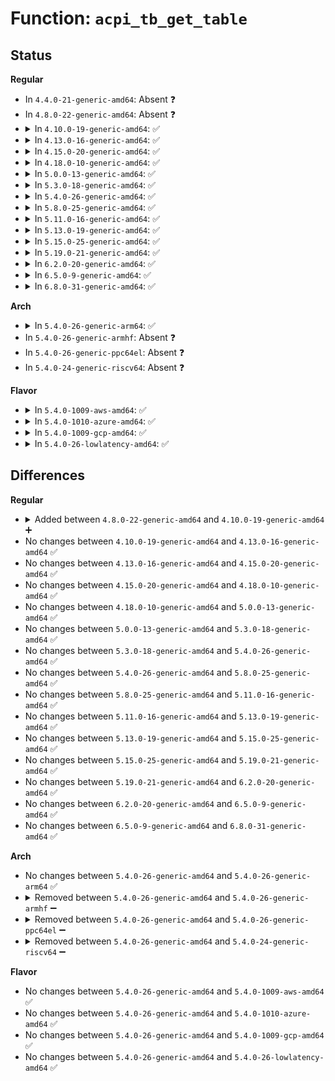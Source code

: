 # Function: <code>acpi_tb_get_table</code>

## Status
<b>Regular</b>
<ul>
<li>
In <code>4.4.0-21-generic-amd64</code>: Absent ❓
</li>
<li>
In <code>4.8.0-22-generic-amd64</code>: Absent ❓
</li>
<li>
<details>
<summary>In <code>4.10.0-19-generic-amd64</code>: ✅</summary>

```c
acpi_status acpi_tb_get_table(struct acpi_table_desc * table_desc, struct acpi_table_header * * out_table)
```

```json
{
  "name": "acpi_tb_get_table",
  "collision_type": "Unique Global",
  "inline_type": "No",
  "funcs": [
    {
      "addr": 18446744071584184730,
      "name": "acpi_tb_get_table",
      "external": true,
      "loc": "drivers/acpi/acpica/tbutils.c:402",
      "file": "drivers/acpi/acpica/tbutils.c",
      "inline": "seen, unknown",
      "caller_inline": [],
      "caller_func": [
        "drivers/acpi/acpica/tbfadt.c:acpi_tb_parse_fadt"
      ]
    }
  ],
  "symbols": [
    {
      "addr": 18446744071584184730,
      "name": "acpi_tb_get_table",
      "section": ".text",
      "bind": "STB_GLOBAL",
      "size": 95
    }
  ]
}
```
</details>
</li>
<li>
<details>
<summary>In <code>4.13.0-16-generic-amd64</code>: ✅</summary>

```c
acpi_status acpi_tb_get_table(struct acpi_table_desc * table_desc, struct acpi_table_header * * out_table)
```

```json
{
  "name": "acpi_tb_get_table",
  "collision_type": "Unique Global",
  "inline_type": "No",
  "funcs": [
    {
      "addr": 18446744071584252341,
      "name": "acpi_tb_get_table",
      "external": true,
      "loc": "drivers/acpi/acpica/tbutils.c:402",
      "file": "drivers/acpi/acpica/tbutils.c",
      "inline": "seen, unknown",
      "caller_inline": [],
      "caller_func": [
        "drivers/acpi/acpica/tbfadt.c:acpi_tb_parse_fadt",
        "drivers/acpi/acpica/tbxface.c:acpi_get_table_by_index"
      ]
    }
  ],
  "symbols": [
    {
      "addr": 18446744071584252341,
      "name": "acpi_tb_get_table",
      "section": ".text",
      "bind": "STB_GLOBAL",
      "size": 101
    }
  ]
}
```
</details>
</li>
<li>
<details>
<summary>In <code>4.15.0-20-generic-amd64</code>: ✅</summary>

```c
acpi_status acpi_tb_get_table(struct acpi_table_desc * table_desc, struct acpi_table_header * * out_table)
```

```json
{
  "name": "acpi_tb_get_table",
  "collision_type": "Unique Global",
  "inline_type": "No",
  "funcs": [
    {
      "addr": 18446744071584610850,
      "name": "acpi_tb_get_table",
      "external": true,
      "loc": "drivers/acpi/acpica/tbutils.c:402",
      "file": "drivers/acpi/acpica/tbutils.c",
      "inline": "seen, unknown",
      "caller_inline": [],
      "caller_func": [
        "drivers/acpi/acpica/tbfadt.c:acpi_tb_parse_fadt"
      ]
    }
  ],
  "symbols": [
    {
      "addr": 18446744071584610850,
      "name": "acpi_tb_get_table",
      "section": ".text",
      "bind": "STB_GLOBAL",
      "size": 203
    }
  ]
}
```
</details>
</li>
<li>
<details>
<summary>In <code>4.18.0-10-generic-amd64</code>: ✅</summary>

```c
acpi_status acpi_tb_get_table(struct acpi_table_desc * table_desc, struct acpi_table_header * * out_table)
```

```json
{
  "name": "acpi_tb_get_table",
  "collision_type": "Unique Global",
  "inline_type": "No",
  "funcs": [
    {
      "addr": 18446744071584836634,
      "name": "acpi_tb_get_table",
      "external": true,
      "loc": "drivers/acpi/acpica/tbutils.c:368",
      "file": "drivers/acpi/acpica/tbutils.c",
      "inline": "seen, unknown",
      "caller_inline": [],
      "caller_func": [
        "drivers/acpi/acpica/tbfadt.c:acpi_tb_parse_fadt"
      ]
    }
  ],
  "symbols": [
    {
      "addr": 18446744071584836634,
      "name": "acpi_tb_get_table",
      "section": ".text",
      "bind": "STB_GLOBAL",
      "size": 203
    }
  ]
}
```
</details>
</li>
<li>
<details>
<summary>In <code>5.0.0-13-generic-amd64</code>: ✅</summary>

```c
acpi_status acpi_tb_get_table(struct acpi_table_desc * table_desc, struct acpi_table_header * * out_table)
```

```json
{
  "name": "acpi_tb_get_table",
  "collision_type": "Unique Global",
  "inline_type": "No",
  "funcs": [
    {
      "addr": 18446744071584939991,
      "name": "acpi_tb_get_table",
      "external": true,
      "loc": "drivers/acpi/acpica/tbutils.c:368",
      "file": "drivers/acpi/acpica/tbutils.c",
      "inline": "seen, unknown",
      "caller_inline": [],
      "caller_func": [
        "drivers/acpi/acpica/tbfadt.c:acpi_tb_parse_fadt"
      ]
    }
  ],
  "symbols": [
    {
      "addr": 18446744071584939991,
      "name": "acpi_tb_get_table",
      "section": ".text",
      "bind": "STB_GLOBAL",
      "size": 203
    }
  ]
}
```
</details>
</li>
<li>
<details>
<summary>In <code>5.3.0-18-generic-amd64</code>: ✅</summary>

```c
acpi_status acpi_tb_get_table(struct acpi_table_desc * table_desc, struct acpi_table_header * * out_table)
```

```json
{
  "name": "acpi_tb_get_table",
  "collision_type": "Unique Global",
  "inline_type": "No",
  "funcs": [
    {
      "addr": 18446744071585142883,
      "name": "acpi_tb_get_table",
      "external": true,
      "loc": "drivers/acpi/acpica/tbutils.c:368",
      "file": "drivers/acpi/acpica/tbutils.c",
      "inline": "seen, unknown",
      "caller_inline": [],
      "caller_func": [
        "drivers/acpi/acpica/tbfadt.c:acpi_tb_parse_fadt"
      ]
    }
  ],
  "symbols": [
    {
      "addr": 18446744071585142883,
      "name": "acpi_tb_get_table",
      "section": ".text",
      "bind": "STB_GLOBAL",
      "size": 203
    }
  ]
}
```
</details>
</li>
<li>
<details>
<summary>In <code>5.4.0-26-generic-amd64</code>: ✅</summary>

```c
acpi_status acpi_tb_get_table(struct acpi_table_desc * table_desc, struct acpi_table_header * * out_table)
```

```json
{
  "name": "acpi_tb_get_table",
  "collision_type": "Unique Global",
  "inline_type": "No",
  "funcs": [
    {
      "addr": 18446744071585279246,
      "name": "acpi_tb_get_table",
      "external": true,
      "loc": "drivers/acpi/acpica/tbutils.c:368",
      "file": "drivers/acpi/acpica/tbutils.c",
      "inline": "seen, unknown",
      "caller_inline": [],
      "caller_func": [
        "drivers/acpi/acpica/tbfadt.c:acpi_tb_parse_fadt"
      ]
    }
  ],
  "symbols": [
    {
      "addr": 18446744071585279246,
      "name": "acpi_tb_get_table",
      "section": ".text",
      "bind": "STB_GLOBAL",
      "size": 202
    }
  ]
}
```
</details>
</li>
<li>
<details>
<summary>In <code>5.8.0-25-generic-amd64</code>: ✅</summary>

```c
acpi_status acpi_tb_get_table(struct acpi_table_desc * table_desc, struct acpi_table_header * * out_table)
```

```json
{
  "name": "acpi_tb_get_table",
  "collision_type": "Unique Global",
  "inline_type": "No",
  "funcs": [
    {
      "addr": 18446744071585985366,
      "name": "acpi_tb_get_table",
      "external": true,
      "loc": "drivers/acpi/acpica/tbutils.c:368",
      "file": "drivers/acpi/acpica/tbutils.c",
      "inline": "seen, unknown",
      "caller_inline": [],
      "caller_func": [
        "drivers/acpi/acpica/tbfadt.c:acpi_tb_parse_fadt",
        "drivers/acpi/acpica/tbxface.c:acpi_get_table_by_index"
      ]
    }
  ],
  "symbols": [
    {
      "addr": 18446744071585985366,
      "name": "acpi_tb_get_table",
      "section": ".text",
      "bind": "STB_GLOBAL",
      "size": 202
    }
  ]
}
```
</details>
</li>
<li>
<details>
<summary>In <code>5.11.0-16-generic-amd64</code>: ✅</summary>

```c
acpi_status acpi_tb_get_table(struct acpi_table_desc * table_desc, struct acpi_table_header * * out_table)
```

```json
{
  "name": "acpi_tb_get_table",
  "collision_type": "Unique Global",
  "inline_type": "No",
  "funcs": [
    {
      "addr": 18446744071586108246,
      "name": "acpi_tb_get_table",
      "external": true,
      "loc": "drivers/acpi/acpica/tbutils.c:368",
      "file": "drivers/acpi/acpica/tbutils.c",
      "inline": "seen, unknown",
      "caller_inline": [],
      "caller_func": [
        "drivers/acpi/acpica/tbfadt.c:acpi_tb_parse_fadt",
        "drivers/acpi/acpica/tbxface.c:acpi_get_table_by_index"
      ]
    }
  ],
  "symbols": [
    {
      "addr": 18446744071586108246,
      "name": "acpi_tb_get_table",
      "section": ".text",
      "bind": "STB_GLOBAL",
      "size": 202
    }
  ]
}
```
</details>
</li>
<li>
<details>
<summary>In <code>5.13.0-19-generic-amd64</code>: ✅</summary>

```c
acpi_status acpi_tb_get_table(struct acpi_table_desc * table_desc, struct acpi_table_header * * out_table)
```

```json
{
  "name": "acpi_tb_get_table",
  "collision_type": "Unique Global",
  "inline_type": "No",
  "funcs": [
    {
      "addr": 18446744071585985042,
      "name": "acpi_tb_get_table",
      "external": true,
      "loc": "drivers/acpi/acpica/tbutils.c:368",
      "file": "drivers/acpi/acpica/tbutils.c",
      "inline": "seen, unknown",
      "caller_inline": [],
      "caller_func": [
        "drivers/acpi/acpica/tbfadt.c:acpi_tb_parse_fadt",
        "drivers/acpi/acpica/tbxface.c:acpi_get_table_by_index"
      ]
    }
  ],
  "symbols": [
    {
      "addr": 18446744071585985042,
      "name": "acpi_tb_get_table",
      "section": ".text",
      "bind": "STB_GLOBAL",
      "size": 202
    }
  ]
}
```
</details>
</li>
<li>
<details>
<summary>In <code>5.15.0-25-generic-amd64</code>: ✅</summary>

```c
acpi_status acpi_tb_get_table(struct acpi_table_desc * table_desc, struct acpi_table_header * * out_table)
```

```json
{
  "name": "acpi_tb_get_table",
  "collision_type": "Unique Global",
  "inline_type": "No",
  "funcs": [
    {
      "addr": 18446744071586474114,
      "name": "acpi_tb_get_table",
      "external": true,
      "loc": "drivers/acpi/acpica/tbutils.c:368",
      "file": "drivers/acpi/acpica/tbutils.c",
      "inline": "seen, unknown",
      "caller_inline": [],
      "caller_func": [
        "drivers/acpi/acpica/tbfadt.c:acpi_tb_parse_fadt",
        "drivers/acpi/acpica/tbxface.c:acpi_get_table_by_index"
      ]
    }
  ],
  "symbols": [
    {
      "addr": 18446744071586474114,
      "name": "acpi_tb_get_table",
      "section": ".text",
      "bind": "STB_GLOBAL",
      "size": 202
    }
  ]
}
```
</details>
</li>
<li>
<details>
<summary>In <code>5.19.0-21-generic-amd64</code>: ✅</summary>

```c
acpi_status acpi_tb_get_table(struct acpi_table_desc * table_desc, struct acpi_table_header * * out_table)
```

```json
{
  "name": "acpi_tb_get_table",
  "collision_type": "Unique Global",
  "inline_type": "No",
  "funcs": [
    {
      "addr": 18446744071587727328,
      "name": "acpi_tb_get_table",
      "external": true,
      "loc": "drivers/acpi/acpica/tbutils.c:368",
      "file": "drivers/acpi/acpica/tbutils.c",
      "inline": "seen, unknown",
      "caller_inline": [],
      "caller_func": [
        "drivers/acpi/acpica/tbfadt.c:acpi_tb_parse_fadt",
        "drivers/acpi/acpica/tbxface.c:acpi_get_table_by_index"
      ]
    }
  ],
  "symbols": [
    {
      "addr": 18446744071587727328,
      "name": "acpi_tb_get_table",
      "section": ".text",
      "bind": "STB_GLOBAL",
      "size": 217
    }
  ]
}
```
</details>
</li>
<li>
<details>
<summary>In <code>6.2.0-20-generic-amd64</code>: ✅</summary>

```c
acpi_status acpi_tb_get_table(struct acpi_table_desc * table_desc, struct acpi_table_header * * out_table)
```

```json
{
  "name": "acpi_tb_get_table",
  "collision_type": "Unique Global",
  "inline_type": "No",
  "funcs": [
    {
      "addr": 18446744071589047168,
      "name": "acpi_tb_get_table",
      "external": true,
      "loc": "drivers/acpi/acpica/tbutils.c:368",
      "file": "drivers/acpi/acpica/tbutils.c",
      "inline": "seen, unknown",
      "caller_inline": [],
      "caller_func": [
        "drivers/acpi/acpica/tbfadt.c:acpi_tb_parse_fadt",
        "drivers/acpi/acpica/tbxface.c:acpi_get_table_by_index"
      ]
    }
  ],
  "symbols": [
    {
      "addr": 18446744071589047168,
      "name": "acpi_tb_get_table",
      "section": ".text",
      "bind": "STB_GLOBAL",
      "size": 232
    }
  ]
}
```
</details>
</li>
<li>
<details>
<summary>In <code>6.5.0-9-generic-amd64</code>: ✅</summary>

```c
acpi_status acpi_tb_get_table(struct acpi_table_desc * table_desc, struct acpi_table_header * * out_table)
```

```json
{
  "name": "acpi_tb_get_table",
  "collision_type": "Unique Global",
  "inline_type": "No",
  "funcs": [
    {
      "addr": 18446744071589338400,
      "name": "acpi_tb_get_table",
      "external": true,
      "loc": "drivers/acpi/acpica/tbutils.c:369",
      "file": "drivers/acpi/acpica/tbutils.c",
      "inline": "seen, unknown",
      "caller_inline": [],
      "caller_func": [
        "drivers/acpi/acpica/tbfadt.c:acpi_tb_parse_fadt",
        "drivers/acpi/acpica/tbxface.c:acpi_get_table_by_index"
      ]
    }
  ],
  "symbols": [
    {
      "addr": 18446744071589338400,
      "name": "acpi_tb_get_table",
      "section": ".text",
      "bind": "STB_GLOBAL",
      "size": 232
    }
  ]
}
```
</details>
</li>
<li>
<details>
<summary>In <code>6.8.0-31-generic-amd64</code>: ✅</summary>

```c
acpi_status acpi_tb_get_table(struct acpi_table_desc * table_desc, struct acpi_table_header * * out_table)
```

```json
{
  "name": "acpi_tb_get_table",
  "collision_type": "Unique Global",
  "inline_type": "No",
  "funcs": [
    {
      "addr": 18446744071589645216,
      "name": "acpi_tb_get_table",
      "external": true,
      "loc": "drivers/acpi/acpica/tbutils.c:369",
      "file": "drivers/acpi/acpica/tbutils.c",
      "inline": "seen, unknown",
      "caller_inline": [],
      "caller_func": [
        "drivers/acpi/acpica/tbfadt.c:acpi_tb_parse_fadt",
        "drivers/acpi/acpica/tbxface.c:acpi_get_table_by_index"
      ]
    }
  ],
  "symbols": [
    {
      "addr": 18446744071589645216,
      "name": "acpi_tb_get_table",
      "section": ".text",
      "bind": "STB_GLOBAL",
      "size": 232
    }
  ]
}
```
</details>
</li>
</ul>
<b>Arch</b>
<ul>
<li>
<details>
<summary>In <code>5.4.0-26-generic-arm64</code>: ✅</summary>

```c
acpi_status acpi_tb_get_table(struct acpi_table_desc * table_desc, struct acpi_table_header * * out_table)
```

```json
{
  "name": "acpi_tb_get_table",
  "collision_type": "Unique Global",
  "inline_type": "No",
  "funcs": [
    {
      "addr": 18446603336497595000,
      "name": "acpi_tb_get_table",
      "external": true,
      "loc": "drivers/acpi/acpica/tbutils.c:368",
      "file": "drivers/acpi/acpica/tbutils.c",
      "inline": "seen, unknown",
      "caller_inline": [],
      "caller_func": [
        "drivers/acpi/acpica/tbfadt.c:acpi_tb_parse_fadt",
        "drivers/acpi/acpica/tbxface.c:acpi_get_table_by_index"
      ]
    }
  ],
  "symbols": [
    {
      "addr": 18446603336497595000,
      "name": "acpi_tb_get_table",
      "section": ".text",
      "bind": "STB_GLOBAL",
      "size": 144
    }
  ]
}
```
</details>
</li>
<li>
In <code>5.4.0-26-generic-armhf</code>: Absent ❓
</li>
<li>
In <code>5.4.0-26-generic-ppc64el</code>: Absent ❓
</li>
<li>
In <code>5.4.0-24-generic-riscv64</code>: Absent ❓
</li>
</ul>
<b>Flavor</b>
<ul>
<li>
<details>
<summary>In <code>5.4.0-1009-aws-amd64</code>: ✅</summary>

```c
acpi_status acpi_tb_get_table(struct acpi_table_desc * table_desc, struct acpi_table_header * * out_table)
```

```json
{
  "name": "acpi_tb_get_table",
  "collision_type": "Unique Global",
  "inline_type": "No",
  "funcs": [
    {
      "addr": 18446744071585123821,
      "name": "acpi_tb_get_table",
      "external": true,
      "loc": "drivers/acpi/acpica/tbutils.c:368",
      "file": "drivers/acpi/acpica/tbutils.c",
      "inline": "seen, unknown",
      "caller_inline": [],
      "caller_func": [
        "drivers/acpi/acpica/tbfadt.c:acpi_tb_parse_fadt",
        "drivers/acpi/acpica/tbxface.c:acpi_get_table_by_index"
      ]
    }
  ],
  "symbols": [
    {
      "addr": 18446744071585123821,
      "name": "acpi_tb_get_table",
      "section": ".text",
      "bind": "STB_GLOBAL",
      "size": 100
    }
  ]
}
```
</details>
</li>
<li>
<details>
<summary>In <code>5.4.0-1010-azure-amd64</code>: ✅</summary>

```c
acpi_status acpi_tb_get_table(struct acpi_table_desc * table_desc, struct acpi_table_header * * out_table)
```

```json
{
  "name": "acpi_tb_get_table",
  "collision_type": "Unique Global",
  "inline_type": "No",
  "funcs": [
    {
      "addr": 18446744071585039123,
      "name": "acpi_tb_get_table",
      "external": true,
      "loc": "drivers/acpi/acpica/tbutils.c:368",
      "file": "drivers/acpi/acpica/tbutils.c",
      "inline": "seen, unknown",
      "caller_inline": [],
      "caller_func": [
        "drivers/acpi/acpica/tbfadt.c:acpi_tb_parse_fadt",
        "drivers/acpi/acpica/tbxface.c:acpi_get_table_by_index"
      ]
    }
  ],
  "symbols": [
    {
      "addr": 18446744071585039123,
      "name": "acpi_tb_get_table",
      "section": ".text",
      "bind": "STB_GLOBAL",
      "size": 100
    }
  ]
}
```
</details>
</li>
<li>
<details>
<summary>In <code>5.4.0-1009-gcp-amd64</code>: ✅</summary>

```c
acpi_status acpi_tb_get_table(struct acpi_table_desc * table_desc, struct acpi_table_header * * out_table)
```

```json
{
  "name": "acpi_tb_get_table",
  "collision_type": "Unique Global",
  "inline_type": "No",
  "funcs": [
    {
      "addr": 18446744071585230830,
      "name": "acpi_tb_get_table",
      "external": true,
      "loc": "drivers/acpi/acpica/tbutils.c:368",
      "file": "drivers/acpi/acpica/tbutils.c",
      "inline": "seen, unknown",
      "caller_inline": [],
      "caller_func": [
        "drivers/acpi/acpica/tbfadt.c:acpi_tb_parse_fadt"
      ]
    }
  ],
  "symbols": [
    {
      "addr": 18446744071585230830,
      "name": "acpi_tb_get_table",
      "section": ".text",
      "bind": "STB_GLOBAL",
      "size": 202
    }
  ]
}
```
</details>
</li>
<li>
<details>
<summary>In <code>5.4.0-26-lowlatency-amd64</code>: ✅</summary>

```c
acpi_status acpi_tb_get_table(struct acpi_table_desc * table_desc, struct acpi_table_header * * out_table)
```

```json
{
  "name": "acpi_tb_get_table",
  "collision_type": "Unique Global",
  "inline_type": "No",
  "funcs": [
    {
      "addr": 18446744071585336990,
      "name": "acpi_tb_get_table",
      "external": true,
      "loc": "drivers/acpi/acpica/tbutils.c:368",
      "file": "drivers/acpi/acpica/tbutils.c",
      "inline": "seen, unknown",
      "caller_inline": [],
      "caller_func": [
        "drivers/acpi/acpica/tbfadt.c:acpi_tb_parse_fadt"
      ]
    }
  ],
  "symbols": [
    {
      "addr": 18446744071585336990,
      "name": "acpi_tb_get_table",
      "section": ".text",
      "bind": "STB_GLOBAL",
      "size": 202
    }
  ]
}
```
</details>
</li>
</ul>

## Differences
<b>Regular</b>
<ul>
<li>
<details>
<summary>Added between <code>4.8.0-22-generic-amd64</code> and <code>4.10.0-19-generic-amd64</code> ➕</summary>

```c
acpi_status acpi_tb_get_table(struct acpi_table_desc * table_desc, struct acpi_table_header * * out_table)
```
</details>
</li>
<li>
No changes between <code>4.10.0-19-generic-amd64</code> and <code>4.13.0-16-generic-amd64</code> ✅
</li>
<li>
No changes between <code>4.13.0-16-generic-amd64</code> and <code>4.15.0-20-generic-amd64</code> ✅
</li>
<li>
No changes between <code>4.15.0-20-generic-amd64</code> and <code>4.18.0-10-generic-amd64</code> ✅
</li>
<li>
No changes between <code>4.18.0-10-generic-amd64</code> and <code>5.0.0-13-generic-amd64</code> ✅
</li>
<li>
No changes between <code>5.0.0-13-generic-amd64</code> and <code>5.3.0-18-generic-amd64</code> ✅
</li>
<li>
No changes between <code>5.3.0-18-generic-amd64</code> and <code>5.4.0-26-generic-amd64</code> ✅
</li>
<li>
No changes between <code>5.4.0-26-generic-amd64</code> and <code>5.8.0-25-generic-amd64</code> ✅
</li>
<li>
No changes between <code>5.8.0-25-generic-amd64</code> and <code>5.11.0-16-generic-amd64</code> ✅
</li>
<li>
No changes between <code>5.11.0-16-generic-amd64</code> and <code>5.13.0-19-generic-amd64</code> ✅
</li>
<li>
No changes between <code>5.13.0-19-generic-amd64</code> and <code>5.15.0-25-generic-amd64</code> ✅
</li>
<li>
No changes between <code>5.15.0-25-generic-amd64</code> and <code>5.19.0-21-generic-amd64</code> ✅
</li>
<li>
No changes between <code>5.19.0-21-generic-amd64</code> and <code>6.2.0-20-generic-amd64</code> ✅
</li>
<li>
No changes between <code>6.2.0-20-generic-amd64</code> and <code>6.5.0-9-generic-amd64</code> ✅
</li>
<li>
No changes between <code>6.5.0-9-generic-amd64</code> and <code>6.8.0-31-generic-amd64</code> ✅
</li>
</ul>
<b>Arch</b>
<ul>
<li>
No changes between <code>5.4.0-26-generic-amd64</code> and <code>5.4.0-26-generic-arm64</code> ✅
</li>
<li>
<details>
<summary>Removed between <code>5.4.0-26-generic-amd64</code> and <code>5.4.0-26-generic-armhf</code> ➖</summary>

```c
acpi_status acpi_tb_get_table(struct acpi_table_desc * table_desc, struct acpi_table_header * * out_table)
```
</details>
</li>
<li>
<details>
<summary>Removed between <code>5.4.0-26-generic-amd64</code> and <code>5.4.0-26-generic-ppc64el</code> ➖</summary>

```c
acpi_status acpi_tb_get_table(struct acpi_table_desc * table_desc, struct acpi_table_header * * out_table)
```
</details>
</li>
<li>
<details>
<summary>Removed between <code>5.4.0-26-generic-amd64</code> and <code>5.4.0-24-generic-riscv64</code> ➖</summary>

```c
acpi_status acpi_tb_get_table(struct acpi_table_desc * table_desc, struct acpi_table_header * * out_table)
```
</details>
</li>
</ul>
<b>Flavor</b>
<ul>
<li>
No changes between <code>5.4.0-26-generic-amd64</code> and <code>5.4.0-1009-aws-amd64</code> ✅
</li>
<li>
No changes between <code>5.4.0-26-generic-amd64</code> and <code>5.4.0-1010-azure-amd64</code> ✅
</li>
<li>
No changes between <code>5.4.0-26-generic-amd64</code> and <code>5.4.0-1009-gcp-amd64</code> ✅
</li>
<li>
No changes between <code>5.4.0-26-generic-amd64</code> and <code>5.4.0-26-lowlatency-amd64</code> ✅
</li>
</ul>
